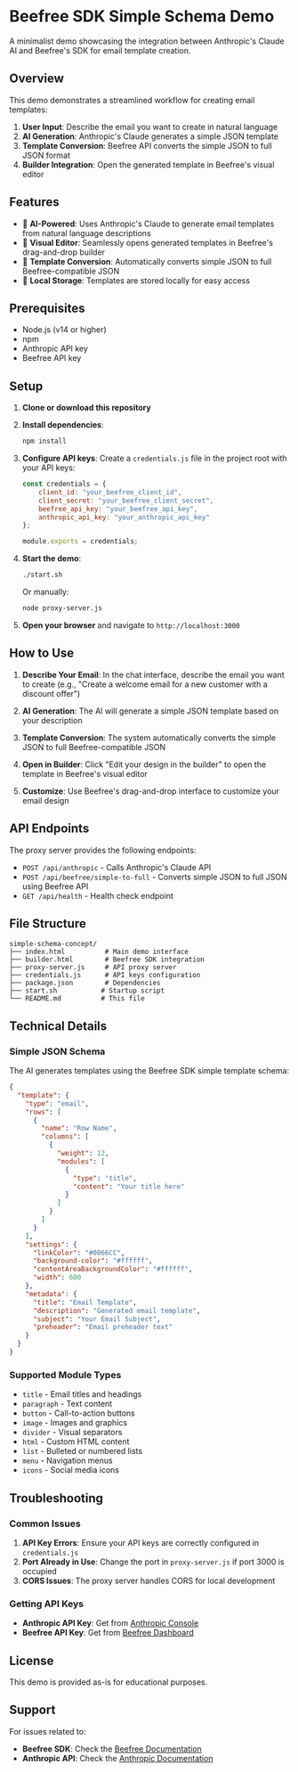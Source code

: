 # Beefree SDK Simple Schema Demo

A minimalist demo showcasing the integration between Anthropic's Claude AI and Beefree's SDK for email template creation.

## Overview

This demo demonstrates a streamlined workflow for creating email templates:

1. **User Input**: Describe the email you want to create in natural language
2. **AI Generation**: Anthropic's Claude generates a simple JSON template
3. **Template Conversion**: Beefree API converts the simple JSON to full JSON format
4. **Builder Integration**: Open the generated template in Beefree's visual editor

## Features

- 🤖 **AI-Powered**: Uses Anthropic's Claude to generate email templates from natural language descriptions
- 🎨 **Visual Editor**: Seamlessly opens generated templates in Beefree's drag-and-drop builder
- 🔄 **Template Conversion**: Automatically converts simple JSON to full Beefree-compatible JSON
- 💾 **Local Storage**: Templates are stored locally for easy access

## Prerequisites

- Node.js (v14 or higher)
- npm
- Anthropic API key
- Beefree API key

## Setup

1. **Clone or download this repository**

2. **Install dependencies**:
   ```bash
   npm install
   ```

3. **Configure API keys**:
   Create a `credentials.js` file in the project root with your API keys:
   ```javascript
   const credentials = {
       client_id: "your_beefree_client_id",
       client_secret: "your_beefree_client_secret", 
       beefree_api_key: "your_beefree_api_key",
       anthropic_api_key: "your_anthropic_api_key"
   };
   
   module.exports = credentials;
   ```

4. **Start the demo**:
   ```bash
   ./start.sh
   ```
   
   Or manually:
   ```bash
   node proxy-server.js
   ```

5. **Open your browser** and navigate to `http://localhost:3000`

## How to Use

1. **Describe Your Email**: In the chat interface, describe the email you want to create (e.g., "Create a welcome email for a new customer with a discount offer")

2. **AI Generation**: The AI will generate a simple JSON template based on your description

3. **Template Conversion**: The system automatically converts the simple JSON to full Beefree-compatible JSON

4. **Open in Builder**: Click "Edit your design in the builder" to open the template in Beefree's visual editor

5. **Customize**: Use Beefree's drag-and-drop interface to customize your email design

## API Endpoints

The proxy server provides the following endpoints:

- `POST /api/anthropic` - Calls Anthropic's Claude API
- `POST /api/beefree/simple-to-full` - Converts simple JSON to full JSON using Beefree API
- `GET /api/health` - Health check endpoint

## File Structure

```
simple-schema-concept/
├── index.html          # Main demo interface
├── builder.html        # Beefree SDK integration
├── proxy-server.js     # API proxy server
├── credentials.js      # API keys configuration
├── package.json        # Dependencies
├── start.sh           # Startup script
└── README.md          # This file
```

## Technical Details

### Simple JSON Schema

The AI generates templates using the Beefree SDK simple template schema:

```json
{
  "template": {
    "type": "email",
    "rows": [
      {
        "name": "Row Name", 
        "columns": [
          {
            "weight": 12,
            "modules": [
              {
                "type": "title",
                "content": "Your title here"
              }
            ]
          }
        ]
      }
    ],
    "settings": {
      "linkColor": "#0066CC",
      "background-color": "#ffffff",
      "contentAreaBackgroundColor": "#ffffff",
      "width": 600
    },
    "metadata": {
      "title": "Email Template",
      "description": "Generated email template",
      "subject": "Your Email Subject",
      "preheader": "Email preheader text"
    }
  }
}
```

### Supported Module Types

- `title` - Email titles and headings
- `paragraph` - Text content
- `button` - Call-to-action buttons
- `image` - Images and graphics
- `divider` - Visual separators
- `html` - Custom HTML content
- `list` - Bulleted or numbered lists
- `menu` - Navigation menus
- `icons` - Social media icons

## Troubleshooting

### Common Issues

1. **API Key Errors**: Ensure your API keys are correctly configured in `credentials.js`
2. **Port Already in Use**: Change the port in `proxy-server.js` if port 3000 is occupied
3. **CORS Issues**: The proxy server handles CORS for local development

### Getting API Keys

- **Anthropic API Key**: Get from [Anthropic Console](https://console.anthropic.com/)
- **Beefree API Key**: Get from [Beefree Dashboard](https://app.getbee.io/)

## License

This demo is provided as-is for educational purposes.

## Support

For issues related to:
- **Beefree SDK**: Check the [Beefree Documentation](https://docs.beefree.io/)
- **Anthropic API**: Check the [Anthropic Documentation](https://docs.anthropic.com/) 